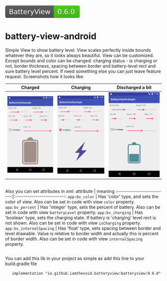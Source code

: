 
[<img src="media/lib.svg">](https://search.maven.org/search?q=g:io.github.iamthevoid.batteryview)  

# battery-view-android

Simple View to show battery level. View scales perfectly inside bounds whatever they are, so it looks always beautiful. View can be customized. Except bounds and color can be changed: charging status - is charging or not, border thickness, spacing between border and battery-level rect and sure battery level percent. If need something else you can just leave feature request. Screenshots how it looks like:

Charged             |  Charging          |  Discharged a bit
:-------------------------:|:-------------------------:|:-------------------------:
![charged](media/charged.png "Charged")   |  ![charging](media/charging.png "Charging") |  ![discharged](media/discharged.png "Discharged a bit")
##

Also you can set attributes in xml:
attribute             |  meaning
:-------------------------:|:-------------------------:
```app:bv_color``` | Has 'color' type, and sets the color of view. Also can be set in code with view `color` property.
```app:bv_percent``` | Has 'integer' type, sets the percent of battery. Also can be set in code with view `batteryLevel` property.
```app:bv_charging``` | Has 'boolean' type, sets the charging state. If battery is 'charging' level rect is not shown. Also can be set in code with view `isCharging` property.
```app:bv_internalSpacing``` | Has 'float' type, sets spacing between border and level drawable. Value is relative to border width and actually this is percent of border width. Also can be set in code with view `internalSpacing` property.
##
You can add this lib in your project as simple as add this line to your build.gradle file

```
   implementation "io.github.iamthevoid.batteryview:batteryview:0.6.0"
```
